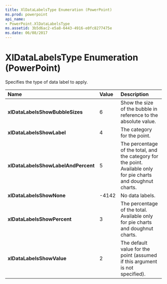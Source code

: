 ```yaml
---
title: XlDataLabelsType Enumeration (PowerPoint)
ms.prod: powerpoint
api_name:
- PowerPoint.XlDataLabelsType
ms.assetid: 3b5d6ac2-e5a8-6443-4916-e0fc8277475e
ms.date: 06/08/2017
---
```



# XlDataLabelsType Enumeration (PowerPoint)

Specifies the type of data label to apply.



|**Name**|**Value**|**Description**|
|:-----|:-----|:-----|
|**xlDataLabelsShowBubbleSizes**|6|Show the size of the bubble in reference to the absolute value.|
|**xlDataLabelsShowLabel**|4|The category for the point.|
|**xlDataLabelsShowLabelAndPercent**|5|The percentage of the total, and the category for the point. Available only for pie charts and doughnut charts.|
|**xlDataLabelsShowNone**|-4142|No data labels.|
|**xlDataLabelsShowPercent**|3|The percentage of the total. Available only for pie charts and doughnut charts.|
|**xlDataLabelsShowValue**|2|The default value for the point (assumed if this argument is not specified).|

